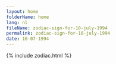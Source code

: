 ```yaml
---
layout: home
folderName: home
lang: nl
fileName: zodiac-sign-for-10-july-1994
permalink: zodiac-sign-for-10-july-1994
date: 10-07-1994
---
```

{% include zodiac.html %}
